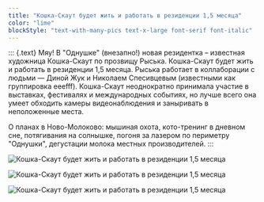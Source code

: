 ```yaml
---
title: "Кошка-Скаут будет жить и работать в резиденции 1,5 месяца"
color: "lime"
blockStyle: "text-with-many-pics text-x-large font-serif font-italic"
---
```


::: {.text}
Мяу! В "Однушке" (внезапно!) новая резидентка – известная художница Кошка-Скаут по прозвищу Рыська. Кошка-Скаут будет жить и работать в резиденции 1,5 месяца. Рыська работает в коллаборации с людьми — Диной Жук и Николаем Спесивцевым (известными как группировка eeefff). Кошка-Скаут неоднократно принимала участие в выставках, фестивалях и международных событиях, но лучше всего она умеет обходить камеры видеонаблюдения и заныривать в неположенные места. 

О планах в Ново-Молоково: мышиная охота, кото-тренинг в дневном сне, потягивания на солнышке, погоня за лазером по периметру "Однушки", дегустации молока местных производителей.
:::

![Кошка-Скаут будет жить и работать в резиденции 1,5 месяца]($basePicturesUrl$/cat-scout-in-da-residency-01.jpg)

![Кошка-Скаут будет жить и работать в резиденции 1,5 месяца]($basePicturesUrl$/cat-scout-in-da-residency-02.jpg)

![Кошка-Скаут будет жить и работать в резиденции 1,5 месяца]($basePicturesUrl$/cat-scout-in-da-residency-03.jpg)
